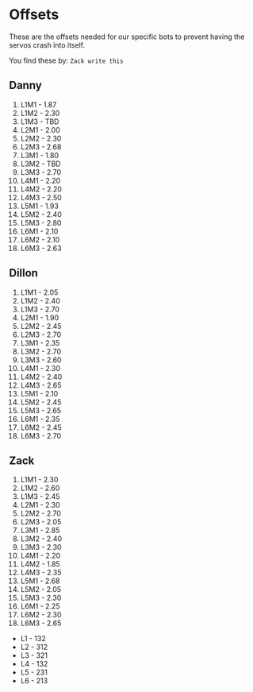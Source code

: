 # Offsets

These are the offsets needed for our specific bots to prevent having the servos crash into itself.

You find these by: `Zack write this`

## Danny

1. L1M1 - 1.87
2. L1M2 - 2.30
3. L1M3 - TBD
4. L2M1 - 2.00
5. L2M2 - 2.30
6. L2M3 - 2.68
7. L3M1 - 1.80
8. L3M2 - TBD
9. L3M3 - 2.70
10. L4M1 - 2.20
11. L4M2 - 2.20
12. L4M3 - 2.50
13. L5M1 - 1.93
14. L5M2 - 2.40
15. L5M3 - 2.80
16. L6M1 - 2.10
17. L6M2 - 2.10
18. L6M3 - 2.63

## Dillon

1. L1M1 - 2.05
2. L1M2 - 2.40
3. L1M3 - 2.70
4. L2M1 - 1.90
5. L2M2 - 2.45
6. L2M3 - 2.70
7. L3M1 - 2.35
8. L3M2 - 2.70
9. L3M3 - 2.60
10. L4M1 - 2.30
11. L4M2 - 2.40
12. L4M3 - 2.65
13. L5M1 - 2.10
14. L5M2 - 2.45
15. L5M3 - 2.65
16. L6M1 - 2.35
17. L6M2 - 2.45
18. L6M3 - 2.70

## Zack

1. L1M1 - 2.30
2. L1M2 - 2.60
3. L1M3 - 2.45
4. L2M1 - 2.30
5. L2M2 - 2.70
6. L2M3 - 2.05
7. L3M1 - 2.85
8. L3M2 - 2.40
9. L3M3 - 2.30
10. L4M1 - 2.20
11. L4M2 - 1.85
12. L4M3 - 2.35
13. L5M1 - 2.68
14. L5M2 - 2.05
15. L5M3 - 2.30
16. L6M1 - 2.25
17. L6M2 - 2.30
18. L6M3 - 2.65

- L1 - 132
- L2 - 312
- L3 - 321
- L4 - 132
- L5 - 231
- L6 - 213
